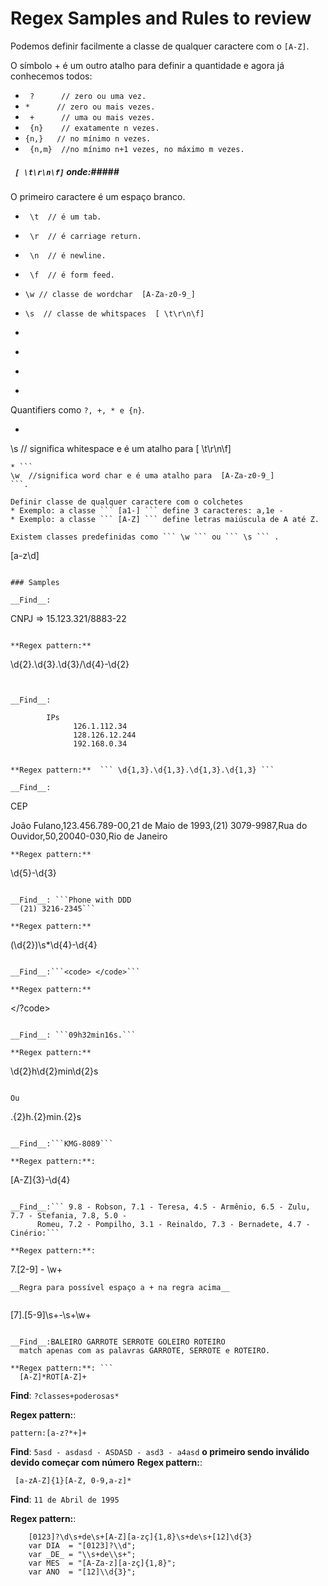# Regex  Samples and Rules to review #

Podemos definir facilmente a classe de qualquer caractere com o ``` [A-Z] ```.


O símbolo + é um outro atalho para definir a quantidade e agora já conhecemos todos:

* ``` ?      // zero ou uma vez.```
* ``` *      // zero ou mais vezes. ```
* ``` +      // uma ou mais vezes.```
* ``` {n}    // exatamente n vezes.```
* ``` {n,}   // no mínimo n vezes. ```  
* ``` {n,m}  //no mínimo n+1 vezes, no máximo m vezes.```

##### ``` [ \t\r\n\f]```  onde:#####

O primeiro caractere é um espaço branco.
* ``` \t  // é um tab.```
* ``` \r  // é carriage return.```
* ``` \n  // é newline.```
* ``` \f  // é form feed.```
* ``` \w // classe de wordchar  [A-Za-z0-9_] ```
* ```\s  // classe de whitspaces  [ \t\r\n\f] ```


* ```[A-Z] // significa de A até Z, sempre maiúscula.
  ```
* ```[a-z] // significa de a até z, sempre minúscula.
  ```
* ```[A-Za-z] // significa A-Z ou a-z.
  ```
* ```[abc] // significa a, b ou c.
  ```


Quantifiers como ``` ?, +, * e {n} ```.
* ```
\s // significa whitespace e é um atalho para  [ \t\r\n\f]
```.
* ```
\w  //significa word char e é uma atalho para  [A-Za-z0-9_]
```.

Definir classe de qualquer caractere com o colchetes
* Exemplo: a classe ``` [a1-] ``` define 3 caracteres: a,1e -
* Exemplo: a classe ``` [A-Z] ``` define letras maiúscula de A até Z.

Existem classes predefinidas como ``` \w ``` ou ``` \s ``` .

```
[a-z\d]
```

### Samples

__Find__:
```
 CNPJ => 15.123.321/8883-22
```

**Regex pattern:**  
```
  \d{2}\.\d{3}\.\d{3}\/\d{4}\-\d{2}
```


__Find__:
```
            IPs
                  126.1.112.34
                  128.126.12.244
                  192.168.0.34
```

**Regex pattern:**  ``` \d{1,3}.\d{1,3}.\d{1,3}.\d{1,3} ```  

__Find__:
```
CEP

João Fulano,123.456.789-00,21 de Maio de 1993,(21) 3079-9987,Rua do Ouvidor,50,20040-030,Rio de Janeiro

```
**Regex pattern:**
```
\d{5}-\d{3}
```

__Find__: ```Phone with DDD
  (21) 3216-2345```

**Regex pattern:**
```
\(\d{2}\)\s*\d{4}\-\d{4}
```

__Find__:```<code> </code>```

**Regex pattern:**
```
\<\/?code>
```

__Find__: ```09h32min16s.```

**Regex pattern:**
```
\d{2}h\d{2}min\d{2}s
```

Ou

```
.{2}h.{2}min.{2}s
```

__Find__:```KMG-8089```

**Regex pattern:**:
```
[A-Z]{3}\-\d{4}
```

__Find__:``` 9.8 - Robson, 7.1 - Teresa, 4.5 - Armênio, 6.5 - Zulu, 7.7 - Stefania, 7.8, 5.0 -   
      Romeu, 7.2 - Pompilho, 3.1 - Reinaldo, 7.3 - Bernadete, 4.7 - Cinério:```

**Regex pattern:**:
```
7\.[2-9] - \w+
```
__Regra para possível espaço a + na regra acima__


```
[7]\.[5-9]\s+-\s+\w+
```   

__Find__:BALEIRO GARROTE SERROTE GOLEIRO ROTEIRO
  match apenas com as palavras GARROTE, SERROTE e ROTEIRO.

**Regex pattern:**: ```
  [A-Z]*ROT[A-Z]+
```

__Find__: ```?classes+poderosas*```

**Regex pattern:**:
```
pattern:[a-z?*+]+
```
__Find__: ```5asd - asdasd - ASDASD - asd3 - a4asd```
**o primeiro sendo inválido devido começar com número**
**Regex pattern:**:
```
 [a-zA-Z]{1}[A-Z, 0-9,a-z]*
```


__Find__: ```11 de Abril de 1995```

**Regex pattern:**:
```
    [0123]?\d\s+de\s+[A-Z][a-zç]{1,8}\s+de\s+[12]\d{3}
    var DIA  = "[0123]?\\d";
    var _DE_ = "\\s+de\\s+";
    var MES  = "[A-Za-z][a-zç]{1,8}";
    var ANO  = "[12]\\d{3}";
```
